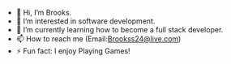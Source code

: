 - 👋 Hi, I’m Brooks.
- 👀 I’m interested in software development.
- 🌱 I’m currently learning how to become a full stack developer.
- 📫 How to reach me (Email:Brookss24@live.com)
- ⚡ Fun fact: I enjoy Playing Games!

<!---
Brookss24/Brookss24 is a ✨ special ✨ repository because its `README.md` (this file) appears on your GitHub profile.
You can click the Preview link to take a look at your changes.
--->
